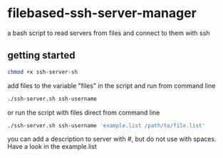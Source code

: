 # filebased-ssh-server-manager
a bash script to read servers from files and connect to them with ssh

## getting started

```bash 
chmod +x ssh-server-sh
```

add files to the variable "files" in the script and run from command line
```bash
./ssh-server.sh ssh-username
```

or run the script with files direct from command line
```bash
./ssh-server.sh ssh-username 'example.list /path/to/file.list'
```

you can add a description to server with #, but do not use with spaces. Have a look in the example.list
